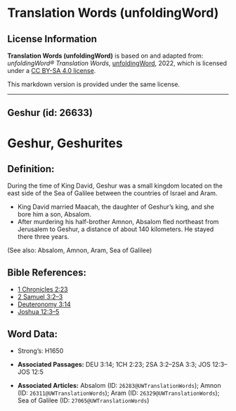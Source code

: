# Translation Words (unfoldingWord)

## License Information

**Translation Words (unfoldingWord)** is based on and adapted from: _unfoldingWord® Translation Words_, [unfoldingWord](https://unfoldingword.org/utw), 2022, which is licensed under a [CC BY-SA 4.0 license](https://creativecommons.org/licenses/by-sa/4.0/legalcode.en).

This markdown version is provided under the same license.



--------------------------------

## Geshur (id: 26633)

Geshur, Geshurites
==================

Definition:
-----------

During the time of King David, Geshur was a small kingdom located on the east side of the Sea of Galilee between the countries of Israel and Aram.

* King David married Maacah, the daughter of Geshur’s king, and she bore him a son, Absalom.
* After murdering his half\-brother Amnon, Absalom fled northeast from Jerusalem to Geshur, a distance of about 140 kilometers. He stayed there three years.

(See also: Absalom, Amnon, Aram, Sea of Galilee)

Bible References:
-----------------

* [1 Chronicles 2:23](https://ref.ly/1Chr2:23)
* [2 Samuel 3:2–3](https://ref.ly/2Sam3:2-2Sam3:3)
* [Deuteronomy 3:14](https://ref.ly/Deut3:14)
* [Joshua 12:3–5](https://ref.ly/Josh12:3-Josh12:5)

Word Data:
----------

* Strong’s: H1650

* **Associated Passages:** DEU 3:14; 1CH 2:23; 2SA 3:2–2SA 3:3; JOS 12:3–JOS 12:5
* **Associated Articles:** Absalom (ID: `26283@UWTranslationWords`); Amnon (ID: `26311@UWTranslationWords`); Aram (ID: `26329@UWTranslationWords`); Sea of Galilee (ID: `27065@UWTranslationWords`)


